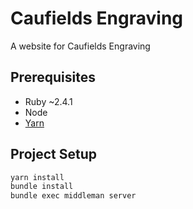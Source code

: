 # Caufields Engraving
A website for Caufields Engraving

## Prerequisites

- Ruby ~2.4.1
- Node
- [Yarn][yarn installation]

## Project Setup

```sh
yarn install
bundle install
bundle exec middleman server
```

[yarn installation]: https://yarnpkg.com/en/docs/install
